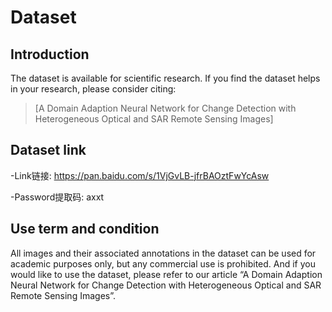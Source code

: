 #  Dataset


## Introduction

The dataset is available for scientific research. If you find the dataset helps in your research, please consider citing:

> [A Domain Adaption Neural Network for Change Detection with Heterogeneous Optical and SAR Remote Sensing Images] 

 

## Dataset link 

-Link链接:  https://pan.baidu.com/s/1VjGvLB-jfrBAOztFwYcAsw

-Password提取码: axxt

## Use term and condition

All images and their associated annotations in the dataset can be used for academic purposes only, but any commercial use is prohibited. And if you would like to use the dataset, please refer to our article “A Domain Adaption Neural Network for Change Detection with Heterogeneous Optical and SAR Remote Sensing Images”.
